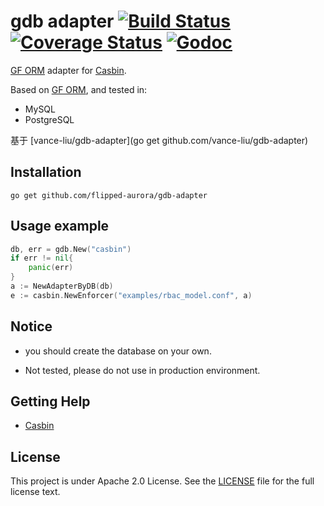 gdb adapter [![Build Status](https://travis-ci.org/vance-liu/gdb-adapter.svg?branch=master)](https://travis-ci.org/vance-liu/gdb-adapter) [![Coverage Status](https://coveralls.io/repos/github/vance-liu/gdb-adapter/badge.svg?branch=master)](https://coveralls.io/github/vance-liu/gdb-adapter?branch=master) [![Godoc](https://godoc.org/github.com/vance-liu/gdb-adapter?status.svg)](https://godoc.org/github.com/vance-liu/gdb-adapter)
====

[GF ORM](https://github.com/gogf/gf) adapter for [Casbin](https://github.com/casbin/casbin). 

Based on [GF ORM](https://github.com/gogf/gf), and tested in:
- MySQL
- PostgreSQL

基于 [vance-liu/gdb-adapter](go get github.com/vance-liu/gdb-adapter)

## Installation

    go get github.com/flipped-aurora/gdb-adapter

## Usage example

```go
db, err = gdb.New("casbin")
if err != nil{
	panic(err)
}
a := NewAdapterByDB(db)
e := casbin.NewEnforcer("examples/rbac_model.conf", a)
```

## Notice

- you should create the database on your own.

-  Not tested, please do not use in production environment.

## Getting Help

- [Casbin](https://github.com/casbin/casbin)

## License

This project is under Apache 2.0 License. See the [LICENSE](LICENSE) file for the full license text.


